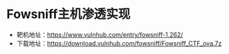 # Fowsniff主机渗透实现

- 靶机地址：https://www.vulnhub.com/entry/fowsniff-1,262/
- 下载地址：https://download.vulnhub.com/fowsniff/Fowsniff_CTF_ova.7z